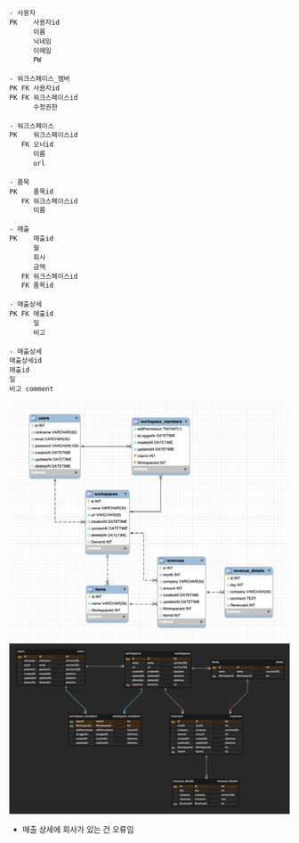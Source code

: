 ```bash
- 사용자
PK    사용자id
      이름
      닉네임
      이메일
      PW

- 워크스페이스_멤버
PK FK 사용자id
PK FK 워크스페이스id
      수정권한

- 워크스페이스
PK    워크스페이스id
   FK 오너id
      이름
      url

- 품목
PK    품목id
   FK 워크스페이스id
      이름

- 매출
PK    매출id
      월
      회사
      금액
   FK 워크스페이스id
   FK 품목id

- 매출상세
PK FK 매출id
      일
      비고

- 매출상세
매출상세id
매출id
일
비고 comment
```
![erd1](./erd1.png)
![erd2](./erd2.png)
* 매출 상세에 회사가 있는 건 오류임
